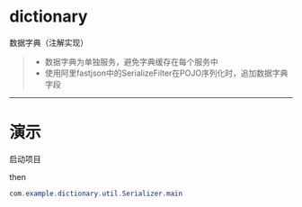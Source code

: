 # dictionary
数据字典（注解实现）

> * 数据字典为单独服务，避免字典缓存在每个服务中  
> * 使用阿里fastjson中的SerializeFilter在POJO序列化时，追加数据字典字段

---

# 演示

启动项目    

then    


```java
com.example.dictionary.util.Serializer.main
```


